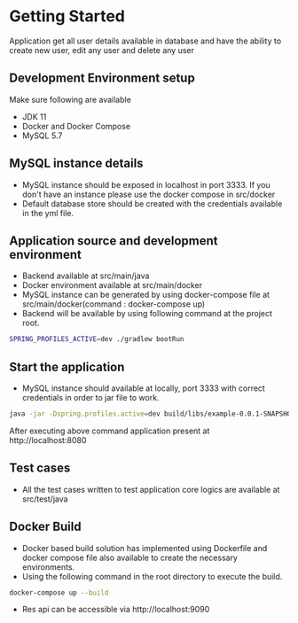 # Getting Started

Application get all user details available in database and have the ability to create new user, edit any user and
delete any user

## Development Environment setup

Make sure following are available

- JDK 11
- Docker and Docker Compose
- MySQL 5.7


## MySQL instance details

- MySQL instance should be exposed in localhost in port 3333. If you don't have an instance please use the docker compose
  in src/docker
- Default database store should be created with the credentials available in the yml file.

## Application source and development environment

- Backend available at src/main/java
- Docker environment available at src/main/docker
- MySQL instance can be generated by using docker-compose file at src/main/docker(command : docker-compose up)
- Backend will be available by using following command at the project root.

```bash
SPRING_PROFILES_ACTIVE=dev ./gradlew bootRun
```
## Start the application

- MySQL instance should available at locally, port 3333 with correct credentials in order to jar file to work.

```bash
java -jar -Dspring.profiles.active=dev build/libs/example-0.0.1-SNAPSHOT.jar
```

After executing above command application present at http://localhost:8080

## Test cases

- All the test cases written to test application core logics are available at src/test/java

## Docker Build

- Docker based build solution has implemented using Dockerfile and docker compose file also available to create the necessary environments.
- Using the following command in the root directory to execute the build.

```bash
docker-compose up --build
```

- Res api can be accessible via http://localhost:9090


